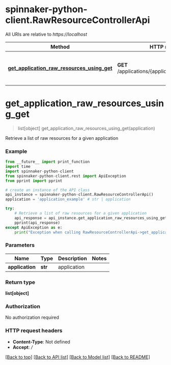 # spinnaker-python-client.RawResourceControllerApi

All URIs are relative to *https://localhost*

Method | HTTP request | Description
------------- | ------------- | -------------
[**get_application_raw_resources_using_get**](RawResourceControllerApi.md#get_application_raw_resources_using_get) | **GET** /applications/{application}/rawResources | Retrieve a list of raw resources for a given application


# **get_application_raw_resources_using_get**
> list[object] get_application_raw_resources_using_get(application)

Retrieve a list of raw resources for a given application

### Example
```python
from __future__ import print_function
import time
import spinnaker-python-client
from spinnaker-python-client.rest import ApiException
from pprint import pprint

# create an instance of the API class
api_instance = spinnaker-python-client.RawResourceControllerApi()
application = 'application_example' # str | application

try:
    # Retrieve a list of raw resources for a given application
    api_response = api_instance.get_application_raw_resources_using_get(application)
    pprint(api_response)
except ApiException as e:
    print("Exception when calling RawResourceControllerApi->get_application_raw_resources_using_get: %s\n" % e)
```

### Parameters

Name | Type | Description  | Notes
------------- | ------------- | ------------- | -------------
 **application** | **str**| application | 

### Return type

**list[object]**

### Authorization

No authorization required

### HTTP request headers

 - **Content-Type**: Not defined
 - **Accept**: */*

[[Back to top]](#) [[Back to API list]](../README.md#documentation-for-api-endpoints) [[Back to Model list]](../README.md#documentation-for-models) [[Back to README]](../README.md)

